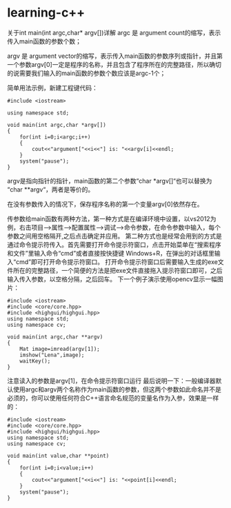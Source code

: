# learning-c++
关于int main(int argc,char* argv[])详解
argc 是 argument count的缩写，表示传入main函数的参数个数；

argv 是 argument vector的缩写，表示传入main函数的参数序列或指针，并且第一个参数argv[0]一定是程序的名称，并且包含了程序所在的完整路径，所以确切的说需要我们输入的main函数的参数个数应该是argc-1个；

简单用法示例，新建工程键代码：

    #include <iostream>
     
    using namespace std;
     
    void main(int argc,char *argv[])
    {
    	for(int i=0;i<argc;i++)
    	{
    		cout<<"argument["<<i<<"] is: "<<argv[i]<<endl;
    	}
    	system("pause");
    }


argv是指向指针的指针，main函数的第二个参数“char *argv[]“也可以替换为 “char **argv“，两者是等价的。

在没有参数传入的情况下，保存程序名称的第一个变量argv[0]依然存在。

传参数给main函数有两种方法，第一种方式是在编译环境中设置，以vs2012为例，右击项目—>属性—>配置属性—>调试—>命令参数，在命令参数中输入，每个参数之间用空格隔开,之后点击确定并应用。
第二种方式也是经常会用到的方式是通过命令提示符传入。首先需要打开命令提示符窗口，点击开始菜单在“搜索程序和文件”里输入命令“cmd”或者直接按快捷键 Windows+R，在弹出的对话框里输入“cmd”即可打开命令提示符窗口。
打开命令提示符窗口后需要输入生成的exe文件所在的完整路径，一个简便的方法是把exe文件直接拖入提示符窗口即可，之后输入传入参数，以空格分隔，之后回车。
下一个例子演示使用opencv显示一幅图片：


    #include <iostream>
    #include <core/core.hpp>
    #include <highgui/highgui.hpp>
    using namespace std;
    using namespace cv;
     
    void main(int argc,char **argv)
    {
    	Mat image=imread(argv[1]);
    	imshow("Lena",image);
    	waitKey();
    }


注意读入的参数是argv[1]，在命令提示符窗口运行
最后说明一下：一般编译器默认使用argc和argv两个名称作为main函数的参数，但这两个参数如此命名并不是必须的，你可以使用任何符合C++语言命名规范的变量名作为入参，效果是一样的：


    #include <iostream>
    #include <core/core.hpp>
    #include <highgui/highgui.hpp>
    using namespace std;
    using namespace cv;
     
    void main(int value,char **point)
    {
    	for(int i=0;i<value;i++)
    	{
    		cout<<"argument["<<i<<"] is: "<<point[i]<<endl;
    	}
    	system("pause");
    }

